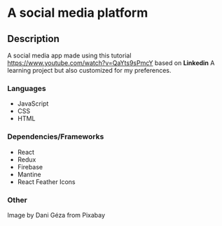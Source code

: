 # A social media platform

## Description

A social media app made using this tutorial https://www.youtube.com/watch?v=QaYts9sPmcY based on **Linkedin**
A learning project but also customized for my preferences.

### Languages

- JavaScript
- CSS
- HTML

### Dependencies/Frameworks

- React
- Redux
- Firebase
- Mantine
- React Feather Icons
<!--
##### Commercial free use (but going to attribute anyway)
- Tailwind Components -->
### Other
Image by Dani Géza from Pixabay